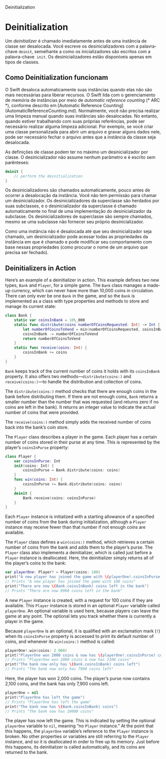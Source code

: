 Deinitialization  

Deinitialization
================

Um *deinitializer* é chamado imediatamente antes de uma instância de classe ser desalocada. Você escreve os desinicializadores com a palavra-chave `deinit`, semelhante a como os inicializadores são escritos com a palavra-chave` init`. Os desinicializadores estão disponíveis apenas em tipos de classes.

Como Deinitialization funcionam
--------------------------

O Swift desaloca automaticamente suas instâncias quando elas não são mais necessárias para liberar recursos. O Swift lida com o gerenciamento de memória de instâncias por meio de *automatic reference counting* (* ARC *), conforme descrito em [Automatic Reference Counting] (AutomaticReferenceCounting.md). Normalmente, você não precisa realizar uma limpeza manual quando suas instâncias são desalocadas. No entanto, quando estiver trabalhando com suas próprias referências, pode ser necessário realizar alguma limpeza adicional. Por exemplo, se você criar uma classe personalizada para abrir um arquivo e gravar alguns dados nele, pode ser necessário fechar o arquivo antes que a instância da classe seja desalocada.

As definições de classe podem ter no máximo um desinicializador por classe. O desinicializador não assume nenhum parâmetro e é escrito sem parênteses:

```swift
deinit {
    // perform the deinitialization
}
```

Os desinicializadores são chamados automaticamente, pouco antes de ocorrer a desalocação da instância. Você não tem permissão para chamar um desinicializador. Os desinicializadores da superclasse são herdados por suas subclasses, e o desinicializador da superclasse é chamado automaticamente no final de uma implementação do desinicializador da subclasse. Os desinicializadores de superclasse são sempre chamados, mesmo se uma subclasse não fornecer seu próprio desinicializador.

Como uma instância não é desalocada até que seu desinicializador seja chamado, um desinicializador pode acessar todas as propriedades da instância em que é chamado e pode modificar seu comportamento com base nessas propriedades (como procurar o nome de um arquivo que precisa ser fechado).

Deinitializers in Action
------------------------

Here’s an example of a deinitializer in action. This example defines two new types, `Bank` and `Player`, for a simple game. The `Bank` class manages a made-up currency, which can never have more than 10,000 coins in circulation. There can only ever be one `Bank` in the game, and so the `Bank` is implemented as a class with type properties and methods to store and manage its current state:

```swift
class Bank {
    static var coinsInBank = 10\_000
    static func distribute(coins numberOfCoinsRequested: Int) -> Int {
        let numberOfCoinsToVend = min(numberOfCoinsRequested, coinsInBank)
        coinsInBank -= numberOfCoinsToVend
        return numberOfCoinsToVend
    }
    static func receive(coins: Int) {
        coinsInBank += coins
    }
}
```

`Bank` keeps track of the current number of coins it holds with its `coinsInBank` property. It also offers two methods—`distribute(coins:)` and `receive(coins:)`—to handle the distribution and collection of coins.

The `distribute(coins:)` method checks that there are enough coins in the bank before distributing them. If there are not enough coins, `Bank` returns a smaller number than the number that was requested (and returns zero if no coins are left in the bank). It returns an integer value to indicate the actual number of coins that were provided.

The `receive(coins:)` method simply adds the received number of coins back into the bank’s coin store.

The `Player` class describes a player in the game. Each player has a certain number of coins stored in their purse at any time. This is represented by the player’s `coinsInPurse` property:

```swift
class Player {
    var coinsInPurse: Int
    init(coins: Int) {
        coinsInPurse = Bank.distribute(coins: coins)
    }
    func win(coins: Int) {
        coinsInPurse += Bank.distribute(coins: coins)
    }
    deinit {
        Bank.receive(coins: coinsInPurse)
    }
}
```

Each `Player` instance is initialized with a starting allowance of a specified number of coins from the bank during initialization, although a `Player` instance may receive fewer than that number if not enough coins are available.

The `Player` class defines a `win(coins:)` method, which retrieves a certain number of coins from the bank and adds them to the player’s purse. The `Player` class also implements a deinitializer, which is called just before a `Player` instance is deallocated. Here, the deinitializer simply returns all of the player’s coins to the bank:

```swift
var playerOne: Player? = Player(coins: 100)
print("A new player has joined the game with \(playerOne!.coinsInPurse) coins")
// Prints "A new player has joined the game with 100 coins"
print("There are now \(Bank.coinsInBank) coins left in the bank")
// Prints "There are now 9900 coins left in the bank"
```

A new `Player` instance is created, with a request for 100 coins if they are available. This `Player` instance is stored in an optional `Player` variable called `playerOne`. An optional variable is used here, because players can leave the game at any point. The optional lets you track whether there is currently a player in the game.

Because `playerOne` is an optional, it is qualified with an exclamation mark (`!`) when its `coinsInPurse` property is accessed to print its default number of coins, and whenever its `win(coins:)` method is called:

```swift
playerOne!.win(coins: 2_000)
print("PlayerOne won 2000 coins & now has \(playerOne!.coinsInPurse) coins")
// Prints "PlayerOne won 2000 coins & now has 2100 coins"
print("The bank now only has \(Bank.coinsInBank) coins left")
// Prints "The bank now only has 7900 coins left"
```

Here, the player has won 2,000 coins. The player’s purse now contains 2,100 coins, and the bank has only 7,900 coins left.

```swift
playerOne = nil
print("PlayerOne has left the game")
// Prints "PlayerOne has left the game"
print("The bank now has \(Bank.coinsInBank) coins")
// Prints "The bank now has 10000 coins"
```

The player has now left the game. This is indicated by setting the optional `playerOne` variable to `nil`, meaning “no `Player` instance.” At the point that this happens, the `playerOne` variable’s reference to the `Player` instance is broken. No other properties or variables are still referring to the `Player` instance, and so it is deallocated in order to free up its memory. Just before this happens, its deinitializer is called automatically, and its coins are returned to the bank.
